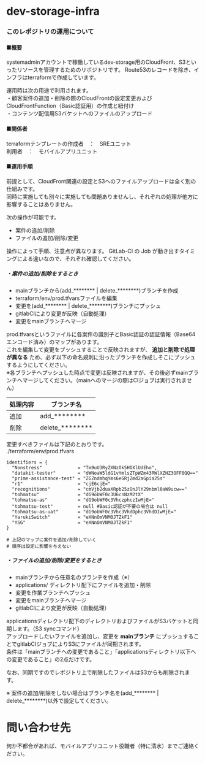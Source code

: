 # dev-storage-infra

### このレポジトリの運用について

#### ■概要
systemadminアカウントで稼働しているdev-storage用のCloudFront、S3といったリソースを管理するためのリポジトリです。
Route53のレコードを除き、インフラはterraformで作成しています。

運用時は次の用途で利用されます。  
・顧客案件の追加・削除の際のCloudFrontの設定変更およびCloudFrontFunction（Basic認証用）の作成と紐付け  
・コンテンツ配信用S3バケットへのファイルのアップロード  

#### ■関係者
terraformテンプレートの作成者　：　SREユニット  
利用者　：　モバイルアプリユニット

#### ■運用手順
前提として、CloudFront関連の設定とS3へのファイルアップロードは全く別の仕組みです。  
同時に実施しても別々に実施しても問題ありませんし、それぞれの処理が他方に影響することはありません。

次の操作が可能です。

- 案件の追加/削除
- ファイルの追加/削除/変更

操作によって手順、注意点が異なります。
GitLab-CI の Job が動き出すタイミングによる違いなので、それぞれ確認してください。

##### ・案件の追加/削除をするとき

 - mainブランチから(add_******** | delete_********)ブランチを作成
 - terraform/env/prod.tfvarsファイルを編集
 - 変更を(add_******** | delete_********)ブランチにプッシュ
 - gitlabCIにより変更が反映（自動処理）
 - 変更をmainブランチへマージ

prod.tfvarsというファイルに各案件の識別子とBasic認証の認証情報（Base64エンコード済み）のマップがあります。  
これを編集して変更をプッシュすることで反映されますが、 **追加と削除で処理が異なる** ため、必ず以下の命名規則に沿ったブランチを作成しそこにプッシュするようにしてください。  
※各ブランチへプッシュした時点で変更は反映されますが、その後必ずmainブランチへマージしてください。（mainへのマージの際はCIジョブは実行されません）

| 処理内容 | ブランチ名 |
| ---- | ---- |
| 追加 | add_******** |
| 削除 | delete_******** |
  

変更すべきファイルは下記のとおりです。  
./terraform/env/prod.tfvars

```shell
identifiers = {
  "Nonstress"             = "Tm9uU3RyZXNzOk5HOXlUdEho",
  "datakit-tester"        = "dWNoaW5ldG1vYmlsZTpWZm43RWlXZHZ3OFF0QQ=="
  "prime-assistance-test" = "ZGZndmhqYms6eGRjZmd2aGpia25s"
  "r1"                    = "cjE6cjE="
  "recognitions"          = "cmVjb2duaXRpb25zOnJlY29nbml0aW9ucw=="
  "tohmatsu"              = "dG9obWF0c3U6cnNzM2tX"
  "tohmatsu-as"           = "dG9obWF0c3VhczphczIwMjE="
  "tohmatsu-test"         = null #Basic認証が不要の場合は null
  "tohmatsu-as-uat"       = "dG9obWF0c3Vhc3VhdDphc3VhdDIwMjE="
  "YarukiSwitch"          = "eXNnOmVNM0JTZkF1"
  "YSG"                   = "eXNnOmVNM0JTZkF1"
}

# 上記のマップに案件を追加/削除していく
# 順序は設定に影響を与えない
```

##### ・ファイルの追加/削除/変更をするとき

 - mainブランチから任意名のブランチを作成（※）
 - applications/ ディレクトリ配下にファイルを追加・削除
 - 変更を作業ブランチへプッシュ
 - 変更をmainブランチへマージ
 - gitlabCIにより変更が反映（自動処理）

applicationsディレクトリ配下のディレクトリおよびファイルがS3バケットと同期します。（S3 syncコマンド）  
アップロードしたいファイルを追加し、変更を **mainブランチ** にプッシュすることでgitlabCIジョブによりS3にファイルが同期されます。  
条件は「mainブランチへの変更であること」「applicationsディレクトリ以下への変更であること」の2点だけです。

なお、同期ですのでレポジトリ上で削除したファイルはS3からも削除されます。

※ 案件の追加/削除をしない場合はブランチ名を(add_******** | delete_********)以外で設定してください。


# 問い合わせ先

何か不都合があれば、モバイルアプリユニット役職者（特に清水）までご連絡ください。